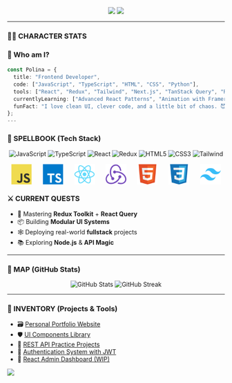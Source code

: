 <div align="center">

<img src="https://readme-typing-svg.demolab.com/?lines=🩸+Welcome,+Wanderer+...;&font=Fira+Code&center=true&width=440&height=45&color=ff4444&vCenter=true&pause=1000&size=22" />

<img src="https://capsule-render.vercel.app/api?type=waving&color=ff4444&height=120&section=header&text=Polina%20Lozova%20Profile&fontSize=30&fontColor=ffffff" />

</div>

---

### 🧙‍♀️ CHARACTER STATS

### 🧩 Who am I?

```ts
const Polina = {
  title: "Frontend Developer",
  code: ["JavaScript", "TypeScript", "HTML", "CSS", "Python"],
  tools: ["React", "Redux", "Tailwind", "Next.js", "TanStack Query", "React Router"],
  currentlyLearning: ["Advanced React Patterns", "Animation with Framer Motion"],
  funFact: "I love clean UI, clever code, and a little bit of chaos. 😈",
};
---
```

### 🔮 SPELLBOOK (Tech Stack)

<p align="center">
  <img src="https://img.shields.io/badge/JavaScript-%23E44C4C.svg?style=for-the-badge&logo=javascript&logoColor=white&animation=glow" alt="JavaScript" />
  <img src="https://img.shields.io/badge/TypeScript-%23C53030.svg?style=for-the-badge&logo=typescript&logoColor=white&animation=glow" alt="TypeScript" />
  <img src="https://img.shields.io/badge/React-%23F56565.svg?style=for-the-badge&logo=react&logoColor=white&animation=glow" alt="React" />
  <img src="https://img.shields.io/badge/Redux-%23B83232.svg?style=for-the-badge&logo=redux&logoColor=white&animation=glow" alt="Redux" />
  <img src="https://img.shields.io/badge/HTML5-%23C53030.svg?style=for-the-badge&logo=html5&logoColor=white&animation=glow" alt="HTML5" />
  <img src="https://img.shields.io/badge/CSS3-%23B83232.svg?style=for-the-badge&logo=css3&logoColor=white&animation=glow" alt="CSS3" />
  <img src="https://img.shields.io/badge/Tailwind-%23E53E3E.svg?style=for-the-badge&logo=tailwind-css&logoColor=white&animation=glow" alt="Tailwind" />
</p>

<p align="center" style="display:flex; justify-content:center; gap:25px; margin-top:15px;">
  <img src="https://raw.githubusercontent.com/devicons/devicon/master/icons/javascript/javascript-original.svg" width="48" height="48" alt="JavaScript" class="spin" />
  <img src="https://raw.githubusercontent.com/devicons/devicon/master/icons/typescript/typescript-original.svg" width="48" height="48" alt="TypeScript" class="spin" />
  <img src="https://raw.githubusercontent.com/devicons/devicon/master/icons/react/react-original.svg" width="48" height="48" alt="React" class="spin" />
  <img src="https://raw.githubusercontent.com/devicons/devicon/master/icons/redux/redux-original.svg" width="48" height="48" alt="Redux" class="spin" />
  <img src="https://raw.githubusercontent.com/devicons/devicon/master/icons/html5/html5-original.svg" width="48" height="48" alt="HTML5" class="spin" />
  <img src="https://raw.githubusercontent.com/devicons/devicon/master/icons/css3/css3-original.svg" width="48" height="48" alt="CSS3" class="spin" />
  <img src="https://raw.githubusercontent.com/devicons/devicon/master/icons/tailwindcss/tailwindcss-plain.svg" width="48" height="48" alt="Tailwind" class="spin" />
</p>


### ⚔️ CURRENT QUESTS

- 🧩 Mastering **Redux Toolkit** + **React Query**  
- 📦 Building **Modular UI Systems**  
- 🕸️ Deploying real-world **fullstack** projects  
- 📚 Exploring **Node.js** & **API Magic**

---

### 🧭 MAP (GitHub Stats)

<p align="center">
  <img src="https://github-readme-stats.vercel.app/api?username=LozovaPolina&show_icons=true&theme=tokyonight&title_color=ff4444&icon_color=ff4444&text_color=ffffff&bg_color=0d1117&border_radius=10" width="48%" alt="GitHub Stats" />
  <img src="https://streak-stats.demolab.com/?user=LozovaPolina&theme=tokyonight&hide_border=true&background=0d1117&currStreakLabel=ff4444&ring=ff4444&fire=ff4444" width="48%" alt="GitHub Streak" />
</p>

---

### 💼 INVENTORY (Projects & Tools)

- 🗃️ [Personal Portfolio Website](#)  
- 🛡️ [UI Components Library](#)  
- 💾 [REST API Practice Projects](#)  
- 🔐 [Authentication System with JWT](#)  
- 🧱 [React Admin Dashboard (WIP)](#)


<img src="https://capsule-render.vercel.app/api?type=waving&color=ff4444&height=100&section=footer"/>


